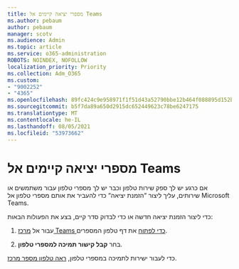 ```yaml
---
title: מספרי יציאה קיימים אל Teams
ms.author: pebaum
author: pebaum
manager: scotv
ms.audience: Admin
ms.topic: article
ms.service: o365-administration
ROBOTS: NOINDEX, NOFOLLOW
localization_priority: Priority
ms.collection: Adm_O365
ms.custom:
- "9002252"
- "4365"
ms.openlocfilehash: 89fc424c9e958971f1f51d43a52790bbe12b464f088895d152bfd00f41dd3561
ms.sourcegitcommit: b5f7da89a650d2915dc652449623c78be6247175
ms.translationtype: MT
ms.contentlocale: he-IL
ms.lasthandoff: 08/05/2021
ms.locfileid: "53973662"
---
```

# <a name="port-existing-numbers-to-teams"></a>מספרי יציאה קיימים אל Teams

אם כרגע יש לך ספק שירות טלפון וכבר יש לך מספרי טלפון עבור משתמשים או שירותים, עליך ליצור “הזמנת יציאה“ כדי להעביר את אותם מספרי טלפון אל Microsoft Teams.  

כדי ליצור הזמנת יציאה חדשה או כדי לבדוק סדר קיים, בצע את הפעולות הבאות: 

1. עבור אל [מרכז Teams כדי לפתוח](https://admin.teams.microsoft.com/phone-numbers) את דף טלפון המספרים. 

1. בחר **קבל קישור תמיכה למספרי טלפון**. 

כדי לעבור ישירות לתמיכה במספרי טלפון, [ראה טלפון מספר מרכז](https://pstnsd.powerappsportals.com/).  